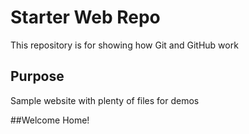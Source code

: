 # Starter Web Repo

This repository is for showing how Git and GitHub work

## Purpose

Sample website with plenty of files for demos

##Welcome Home!